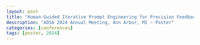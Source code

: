 ```yaml
---
layout: post
title: "Human-Guided Iterative Prompt Engineering for Precision Feedback Message Authoring Using LLMs"
description: "ADSA 2024 Annual Meeting, Ann Arbor, MI — Poster"
categories: [conferences]
tags: [poster, 2024]
---
```

